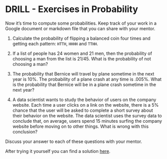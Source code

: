 # DRILL - Exercises in Probability

Now it’s time to compute some probabilities. Keep track of your work in a Google document or markdown file that you can share with your mentor.

1. Calculate the probability of flipping a balanced coin four times and getting each pattern: `HTTH`, `HHHH` and `TTHH`.

2. If a list of people has 24 women and 21 men, then the probability of choosing a man from the list is 21/45. What is the probability of not choosing a man?

3. The probability that Bernice will travel by plane sometime in the next year is 10%. The probability of a plane crash at any time is .005%. What is the probability that Bernice will be in a plane crash sometime in the next year?

4. A data scientist wants to study the behavior of users on the company website. Each time a user clicks on a link on the website, there is a 5% chance that the user will be asked to complete a short survey about their behavior on the website. The data scientist uses the survey data to conclude that, on average, users spend 15 minutes surfing the company website before moving on to other things. What is wrong with this conclusion?

Discuss your answer to each of these questions with your mentor.

After trying it yourself you can find a solution [here](https://github.com/Thinkful-Ed/data-201-resources/blob/master/solutions/Prep%20course/3.2.4.md).
